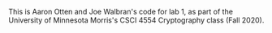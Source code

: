 This is Aaron Otten and Joe Walbran's code for lab 1, as part of the
University of Minnesota Morris's CSCI 4554 Cryptography class (Fall 2020).
